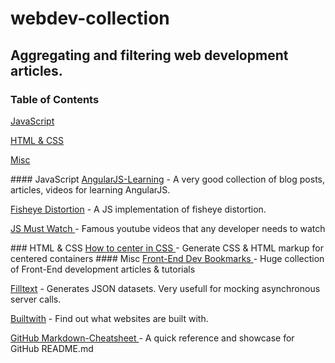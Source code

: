 # webdev-collection

## Aggregating and filtering web development articles.


### Table of Contents  
[JavaScript](#js)

[HTML & CSS](#html) 

[Misc](#misc)

<a name="js" />
#### JavaScript
<a href="https://github.com/jmcunningham/AngularJS-Learning">AngularJS-Learning</a> - A very good collection of blog posts, articles, videos for learning AngularJS.

<a href="http://bost.ocks.org/mike/fisheye/">Fisheye Distortion</a> - A JS implementation of fisheye distortion.

<a href="https://github.com/bolshchikov/js-must-watch">JS Must Watch </a> - Famous youtube videos that any developer needs to watch


<a name="html" />
### HTML & CSS
<a href="http://howtocenterincss.com/"> How to center in CSS </a> - Generate CSS & HTML markup for centered containers


<a name="misc" />
#### Misc
<a href="https://github.com/dypsilon/frontend-dev-bookmarks">Front-End Dev Bookmarks </a> - Huge collection of Front-End development articles & tutorials

<a href="http://www.filltext.com/">Filltext</a> - Generates JSON datasets. Very usefull for mocking asynchronous server calls.

<a href="https://builtwith.com/">Builtwith</a> - Find out what websites are built with.

<a href="https://github.com/adam-p/markdown-here/wiki/Markdown-Cheatsheet"/> GitHub Markdown-Cheatsheet </a> - A quick reference and showcase for GitHub README.md


